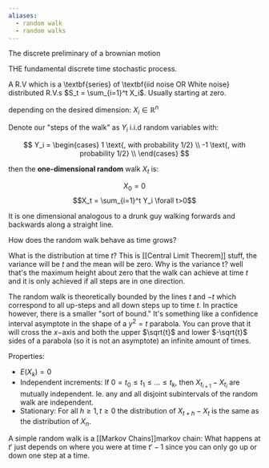 ```yaml
---
aliases:
  - random walk
  - random walks
---
```



The discrete preliminary of a brownian motion 

THE fundamental discrete time stochastic process.



A R.V which is a \textbf{series} of \textbf{iid noise OR White noise} distributed R.V.s $S_t = \sum_{i=1}^t X_i$. Usually starting at zero. 

depending on the desired dimension: $X_i \in \mathbb{R}^n$


  
Denote our "steps of the walk" as $Y_i$ i.i.d random variables with: 

$$
Y_i = 
\begin{cases}
1 \text{,  with probability 1/2} \\
-1 \text{, with probability 1/2} \\
\end{cases}
$$

then the **one-dimensional random** walk $X_t$ is: 

$$X_0 = 0$$
$$X_t = \sum_{i=1}^t Y_i  \forall t>0$$

It is one dimensional analogous to a drunk guy walking forwards and backwards along a straight line. 
  
How does the random walk behave as time grows?

What is the distribution at time $t$? This is [[Central Limit Theorem]] stuff, the variance will be $t$ and the mean will be zero. Why is the variance t? well that's the maximum height about zero that the walk can achieve at time $t$ and it is only achieved if all steps are in one direction. 
  
The random walk is theoretically bounded by the lines $t$ and $-t$ which correspond to all up-steps and all down steps up to time $t$. In practice however, there is a smaller "sort of bound." It's something like a confidence interval asymptote in the shape of a $y^2 = t$ parabola. You can prove that it will cross the $x-$axis and both the  upper $\sqrt{t}$ and lower $-\sqrt{t}$ sides of a parabola (so it is not an asymptote) an infinite amount of times. 

  

Properties: 
* $E(X_k) = 0$
* Independent increments: If $0=t_0 \leq t_1 \leq \dots \leq t_k$, then $X_{t_{i+1}} -X_{t_i}$ are mutually independent. Ie. any and all disjoint subintervals of the random walk are independent. 
* Stationary: For all $h \geq 1, t \geq 0$ the distribution of $X_{t+h}-X_t$ is the same as the distribution of $X_n$.


A simple random walk is a [[Markov Chains]]markov chain: What happens at $t'$ just depends on where you were at time $t'-1$ since you can only go up or down one step at a time. 